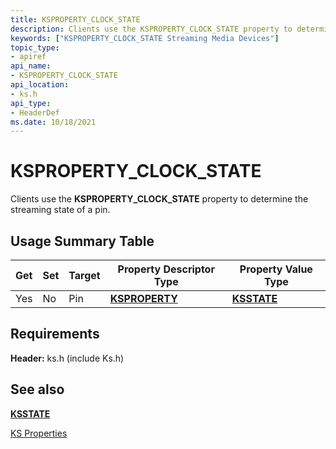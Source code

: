 ```yaml
---
title: KSPROPERTY_CLOCK_STATE
description: Clients use the KSPROPERTY_CLOCK_STATE property to determine the streaming state of a pin.
keywords: ["KSPROPERTY_CLOCK_STATE Streaming Media Devices"]
topic_type:
- apiref
api_name:
- KSPROPERTY_CLOCK_STATE
api_location:
- ks.h
api_type:
- HeaderDef
ms.date: 10/18/2021
---
```


# KSPROPERTY_CLOCK_STATE

Clients use the **KSPROPERTY_CLOCK_STATE** property to determine the streaming state of a pin.

## Usage Summary Table

| Get | Set | Target | Property Descriptor Type | Property Value Type |
|--|--|--|--|--|
| Yes | No | Pin | [**KSPROPERTY**](/windows-hardware/drivers/stream/ksproperty-structure) | [**KSSTATE**](/windows-hardware/drivers/ddi/ks/ne-ks-ksstate) |

## Requirements

**Header:** ks.h (include Ks.h)

## See also

[**KSSTATE**](/windows-hardware/drivers/ddi/ks/ne-ks-ksstate)

[KS Properties](./ks-properties.md)
